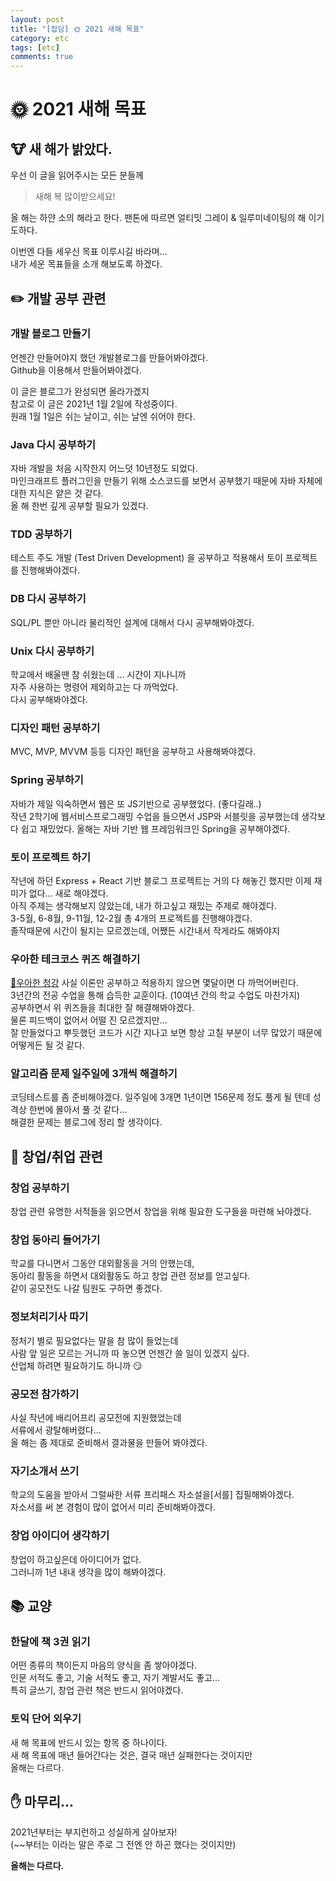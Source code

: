 ```yaml
---
layout: post
title: "[잡담] 🌞 2021 새해 목표"
category: etc
tags: [etc]
comments: true
---
```


# 🌞 2021 새해 목표
## 🐮 새 해가 밝았다.
우선 이 글을 읽어주시는 모든 분들께
> 새해 복 많이받으세요!

올 해는 하얀 소의 해라고 한다.
팬톤에 따르면 얼티밋 그레이 & 일루미네이팅의 해 이기도하다.    

이번엔 다들 세우신 목표 이루시길 바라며...  
내가 세운 목표들을 소개 해보도록 하겠다.

## ✏️ 개발 공부 관련
### 개발 블로그 만들기
언젠간 만들어야지 했던 개발블로그를 만들어봐야겠다.  
Github을 이용해서 만들어봐야겠다.  

이 글은 블로그가 완성되면 올라가겠지  
참고로 이 글은 2021년 1월 2일에 작성중이다.  
원래 1월 1일은 쉬는 날이고, 쉬는 날엔 쉬어야 한다.

### Java 다시 공부하기
자바 개발을 처음 시작한지 어느덧 10년정도 되었다.  
마인크래프트 플러그인을 만들기 위해 소스코드를 보면서 공부했기 때문에 자바 자체에 대한 지식은 얕은 것 같다.  
올 해 한번 깊게 공부할 필요가 있겠다.

### TDD 공부하기
테스트 주도 개발 (Test Driven Development) 을 공부하고 적용해서 토이 프로젝트를 진행해봐야겠다.

### DB 다시 공부하기
SQL/PL 뿐만 아니라 물리적인 설계에 대해서 다시 공부해봐야겠다.

### Unix 다시 공부하기
학교에서 배울땐 참 쉬웠는데 ... 시간이 지나니까  
 자주 사용하는 명령어 제외하고는 다 까먹었다.  
 다시 공부해봐야겠다.

### 디자인 패턴 공부하기
MVC, MVP, MVVM 등등 디자인 패턴을 공부하고 사용해봐야겠다.

### Spring 공부하기
자바가 제일 익숙하면서 웹은 또 JS기반으로 공부했었다. (좋다길래..)  
작년 2학기에 웹서비스프로그래밍 수업을 들으면서 JSP와 서블릿을 공부했는데 생각보다 쉽고 재밌었다.
올해는 자바 기반 웹 프레임워크인 Spring을 공부해야겠다.

### 토이 프로젝트 하기
작년에 하던 Express + React 기반 블로그 프로젝트는 거의 다 해놓긴 했지만 이제 재미가 없다... 새로 해야겠다.  
아직 주제는 생각해보지 않았는데, 내가 하고싶고 재밌는 주제로 해야겠다.  
3-5월, 6-8월, 9-11월, 12-2월 총 4개의 프로젝트를 진행해야겠다.  
졸작때문에 시간이 될지는 모르겠는데, 어쨌든 시간내서 작게라도 해봐야지

### 우아한 테크코스 퀴즈 해결하기
[🦄우아한 청강](https://github.com/outstanding1301/audit-woowa)
사실 이론만 공부하고 적용하지 않으면 몇달이면 다 까먹어버린다.  
3년간의 전공 수업을 통해 습득한 교훈이다. (10여년 간의 학교 수업도 마찬가지)  
공부하면서 위 퀴즈들을 최대한 잘 해결해봐야겠다.  
물론 피드백이 없어서 어떨 진 모르겠지만...  
잘 만들었다고 뿌듯했던 코드가 시간 지나고 보면 항상 고칠 부분이 너무 많았기 때문에 어떻게든 될 것 같다.

### 알고리즘 문제 일주일에 3개씩 해결하기
코딩테스트를 좀 준비해야겠다. 일주일에 3개면 1년이면 156문제 정도 풀게 될 텐데 성격상 한번에 몰아서 풀 것 같다...  
해결한 문제는 블로그에 정리 할 생각이다.

## 💎 창업/취업 관련
### 창업 공부하기
창업 관련 유명한 서적들을 읽으면서 창업을 위해 필요한 도구들을 마련해 놔야겠다.
### 창업 동아리 들어가기
학교를 다니면서 그동안 대외활동을 거의 안했는데,  
동아리 활동을 하면서 대외활동도 하고 창업 관련 정보를 얻고싶다.  
같이 공모전도 나갈 팀원도 구하면 좋겠다.

### 정보처리기사 따기
정처기 별로 필요없다는 말을 참 많이 들었는데  
사람 앞 일은 모르는 거니까 따 놓으면 언젠간 쓸 일이 있겠지 싶다.  
산업체 하려면 필요하기도 하니까 😏

### 공모전 참가하기
사실 작년에 배리어프리 공모전에 지원했었는데  
서류에서 광탈해버렸다...  
올 해는 좀 제대로 준비해서 결과물을 만들어 봐야겠다.

### 자기소개서 쓰기
학교의 도움을 받아서 그럴싸한 서류 프리패스 자소설을[서를] 집필해봐야겠다.  
자소서를 써 본 경험이 많이 없어서 미리 준비해봐야겠다.

### 창업 아이디어 생각하기
창업이 하고싶은데 아이디어가 없다.  
그러니까 1년 내내 생각을 많이 해봐야겠다.

## 📚 교양
### 한달에 책 3권 읽기
어떤 종류의 책이든지 마음의 양식을 좀 쌓아야겠다.  
인문 서적도 좋고, 기술 서적도 좋고, 자기 계발서도 좋고...  
특히 글쓰기, 창업 관련 책은 반드시 읽어야겠다.

### 토익 단어 외우기
새 해 목표에 반드시 있는 항목 중 하나이다.  
새 해 목표에 매년 들어간다는 것은, 결국 매년 실패한다는 것이지만  
올해는 다르다.

## ✋ 마무리...
2021년부터는 부지런하고 성실하게 살아보자!  
(~~부터는 이라는 말은 주로 그 전엔 안 하곤 했다는 것이지만)  

**올해는 다르다.**